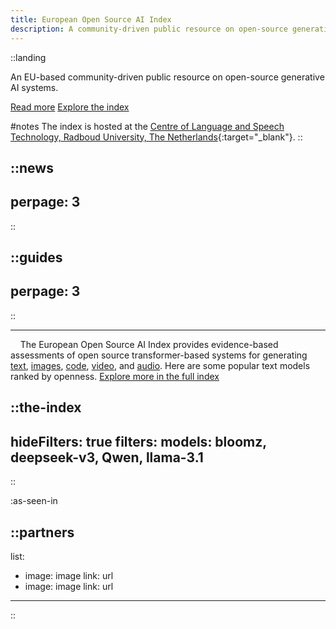 ```yaml
---
title: European Open Source AI Index 
description: A community-driven public resource on open-source generative AI systems in the European Union. 
---
```



::landing

An EU-based community-driven public resource on open-source generative AI systems.     

[Read more](/about) [Explore the index](/the-index)

#notes
The index is hosted at the [Centre of Language and Speech Technology, Radboud University, The Netherlands](https://www.ru.nl/en/cls/clst){:target="_blank"}.
::

::news
---
perpage: 3
---
::

::guides
---
perpage: 3
---
::

<hr />

&nbsp; 
&nbsp; 
The European Open Source AI Index provides evidence-based assessments of open source transformer-based systems for generating [text](https://osai-index.eu/the-index?type=text "Text models in the European Open Source AI Index"), [images](https://osai-index.eu/the-index?type=image "Image models in the European Open Source AI Index"), [code](https://osai-index.eu/the-index?type=code "Code models in the European Open Source AI Index"), [video](https://osai-index.eu/the-index?type=video "Video models in the European Open Source AI Index"), and [audio](https://osai-index.eu/the-index?type=audio "Audio and voice models in the European Open Source AI Index"). Here are some popular text models ranked by openness. [Explore more in the full index](/the-index)

::the-index
---
hideFilters: true
filters: 
  models: bloomz, deepseek-v3, Qwen, llama-3.1
---
::

:as-seen-in

::partners
---
list:
  - image: image
    link: url
  - image: image
    link: url
---
::
